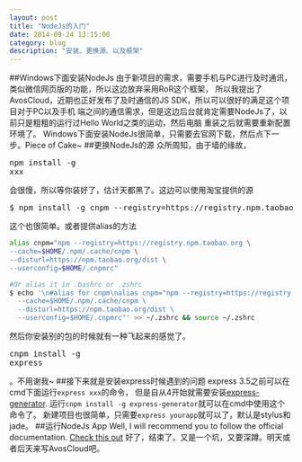 ```yaml
---
layout: post
title: "NodeJs的入门"
date: 2014-09-24 13:15:00
category: blog
description: "安装、更换源、以及框架"
---
```

##Windows下面安装NodeJs
由于新项目的需求，需要手机与PC进行及时通讯，类似微信网页版的功能，所以这边放弃采用RoR这个框架，
所以我提出了AvosCloud，近期也正好发布了及时通信的JS SDK，所以可以很好的满足这个项目对于PC以及手机
端之间的通信需求，但是这边后台就肯定需要NodeJs了，以前只是粗粗的运行过Hello World之类的运动，然后电脑
重装之后就需要重新配置环境了。
Windows下面安装NodeJs很简单，只需要去官网下载，然后点下一步。Piece of Cake~
##更换NodeJs的源
众所周知，由于墙的缘故，<pre>npm install -g xxx</pre>会很慢，所以等你装好了，估计天都黑了。这边可以使用淘宝提供的源
<pre>$ npm install -g cnpm --registry=https://registry.npm.taobao.org</pre>这个也很简单。或者提供alias的方法

``` bash
alias cnpm="npm --registry=https://registry.npm.taobao.org \
--cache=$HOME/.npm/.cache/cnpm \
--disturl=https://npm.taobao.org/dist \
--userconfig=$HOME/.cnpmrc"

#Or alias it in .bashrc or .zshrc
$ echo '\n#alias for cnpm\nalias cnpm="npm --registry=https://registry.npm.taobao.org \
  --cache=$HOME/.npm/.cache/cnpm \
  --disturl=https://npm.taobao.org/dist \
  --userconfig=$HOME/.cnpmrc"' >> ~/.zshrc && source ~/.zshrc
```

然后你安装别的包的时候就有一种飞起来的感觉了。<pre>cnpm install -g express</pre>。不用谢我~
##接下来就是安装express时候遇到的问题
express 3.5之前可以在cmd下面运行`express xxx`的命令，
但是自从4开始就需要安装[express-generator](https://github.com/expressjs/generator).
运行`cnpm install -g express-generator`就可以在cmd中使用这个命令了。
新建项目也很简单，只需要`express yourapp`就可以了，默认是stylus和jade。
##运行NodeJs App
Well, I will recommend you to follow the official documentation.
[Check this out](http://expressjs.com/guide.html#intro)
好了，结束了。又是一个坑，又要深蹲。明天或者后天来写AvosCloud吧。
